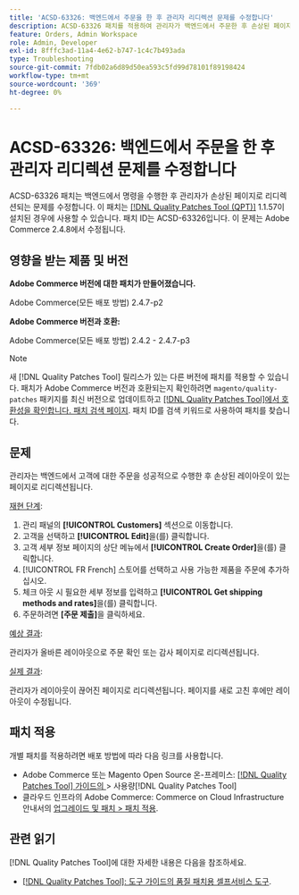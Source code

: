 ```yaml
---
title: 'ACSD-63326: 백엔드에서 주문을 한 후 관리자 리디렉션 문제를 수정합니다'
description: ACSD-63326 패치를 적용하여 관리자가 백엔드에서 주문한 후 손상된 페이지로 리디렉션되는 Adobe Commerce 문제를 수정합니다.
feature: Orders, Admin Workspace
role: Admin, Developer
exl-id: 8fffc3ad-11a4-4e62-b747-1c4c7b493ada
type: Troubleshooting
source-git-commit: 7fdb02a6d89d50ea593c5fd99d78101f89198424
workflow-type: tm+mt
source-wordcount: '369'
ht-degree: 0%

---
```


# ACSD-63326: 백엔드에서 주문을 한 후 관리자 리디렉션 문제를 수정합니다

ACSD-63326 패치는 백엔드에서 명령을 수행한 후 관리자가 손상된 페이지로 리디렉션되는 문제를 수정합니다. 이 패치는 [[!DNL Quality Patches Tool (QPT)]](/help/tools/quality-patches-tool/quality-patches-tool-to-self-serve-quality-patches.md) 1.1.57이 설치된 경우에 사용할 수 있습니다. 패치 ID는 ACSD-63326입니다. 이 문제는 Adobe Commerce 2.4.8에서 수정됩니다.

## 영향을 받는 제품 및 버전

**Adobe Commerce 버전에 대한 패치가 만들어졌습니다.**

Adobe Commerce(모든 배포 방법) 2.4.7-p2

**Adobe Commerce 버전과 호환:**

Adobe Commerce(모든 배포 방법) 2.4.2 - 2.4.7-p3

>[!NOTE]
>
>새 [!DNL Quality Patches Tool] 릴리스가 있는 다른 버전에 패치를 적용할 수 있습니다. 패치가 Adobe Commerce 버전과 호환되는지 확인하려면 `magento/quality-patches` 패키지를 최신 버전으로 업데이트하고 [[!DNL Quality Patches Tool]에서 호환성을 확인합니다. 패치 검색 페이지](https://experienceleague.adobe.com/tools/commerce-quality-patches/index.html). 패치 ID를 검색 키워드로 사용하여 패치를 찾습니다.

## 문제

관리자는 백엔드에서 고객에 대한 주문을 성공적으로 수행한 후 손상된 레이아웃이 있는 페이지로 리디렉션됩니다.

<u>재현 단계</u>:

1. 관리 패널의 **[!UICONTROL Customers]** 섹션으로 이동합니다.
1. 고객을 선택하고 **[!UICONTROL Edit]**&#x200B;을(를) 클릭합니다.
1. 고객 세부 정보 페이지의 상단 메뉴에서 **[!UICONTROL Create Order]**&#x200B;을(를) 클릭합니다.
1. [!UICONTROL FR French] 스토어를 선택하고 사용 가능한 제품을 주문에 추가하십시오.
1. 체크 아웃 시 필요한 세부 정보를 입력하고 **[!UICONTROL Get shipping methods and rates]**&#x200B;을(를) 클릭합니다.
1. 주문하려면 **[주문 제출]**&#x200B;을 클릭하세요.

<u>예상 결과</u>:

관리자가 올바른 레이아웃으로 주문 확인 또는 감사 페이지로 리디렉션됩니다.

<u>실제 결과</u>:

관리자가 레이아웃이 끊어진 페이지로 리디렉션됩니다. 페이지를 새로 고친 후에만 레이아웃이 수정됩니다.

## 패치 적용

개별 패치를 적용하려면 배포 방법에 따라 다음 링크를 사용합니다.

* Adobe Commerce 또는 Magento Open Source 온-프레미스: [[!DNL Quality Patches Tool]  가이드의 ](/help/tools/quality-patches-tool/usage.md)> 사용량[!DNL Quality Patches Tool]
* 클라우드 인프라의 Adobe Commerce: Commerce on Cloud Infrastructure 안내서의 [업그레이드 및 패치 > 패치 적용](https://experienceleague.adobe.com/docs/commerce-cloud-service/user-guide/develop/upgrade/apply-patches.html).


## 관련 읽기

[!DNL Quality Patches Tool]에 대한 자세한 내용은 다음을 참조하세요.

* [[!DNL Quality Patches Tool]: 도구 가이드의 품질 패치용 셀프서비스 도구](/help/tools/quality-patches-tool/quality-patches-tool-to-self-serve-quality-patches.md).
